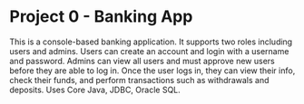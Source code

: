 # Project 0 - Banking App

This is a console-based banking application. It supports two roles including users and admins. Users can create an account and login with a username and password. Admins can view all users and must approve new users before they are able to log in. Once the user logs in, they can view their info, check their funds, and perform transactions such as withdrawals and deposits. Uses Core Java, JDBC, Oracle SQL.